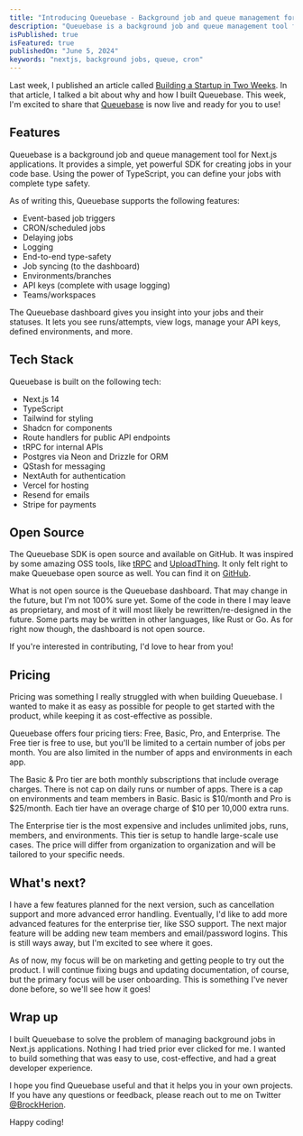 ```yaml
---
title: "Introducing Queuebase - Background job and queue management for Next.js"
description: "Queuebase is a background job and queue management tool for Next.js applications."
isPublished: true
isFeatured: true
publishedOn: "June 5, 2024"
keywords: "nextjs, background jobs, queue, cron"
---
```


Last week, I published an article called [Building a Startup in Two Weeks](https://brockherion.dev/blog/posts/building-a-startup-in-two-weeks/). In that article, I talked a bit about why and how I built Queuebase. This week, I'm excited to share that [Queuebase](https://queuebase.com) is now live and ready for you to use!

## Features

Queuebase is a background job and queue management tool for Next.js applications. It provides a simple, yet powerful SDK for creating jobs in your code base. Using the power of TypeScript, you can define your jobs with complete type safety.

As of writing this, Queuebase supports the following features:

- Event-based job triggers
- CRON/scheduled jobs
- Delaying jobs
- Logging
- End-to-end type-safety
- Job syncing (to the dashboard)
- Environments/branches
- API keys (complete with usage logging)
- Teams/workspaces

The Queuebase dashboard gives you insight into your jobs and their statuses. It lets you see runs/attempts, view logs, manage your API keys, defined environments, and more.

## Tech Stack

Queuebase is built on the following tech:

- Next.js 14
- TypeScript
- Tailwind for styling
- Shadcn for components
- Route handlers for public API endpoints
- tRPC for internal APIs
- Postgres via Neon and Drizzle for ORM
- QStash for messaging
- NextAuth for authentication
- Vercel for hosting
- Resend for emails
- Stripe for payments

## Open Source

The Queuebase SDK is open source and available on GitHub. It was inspired by some amazing OSS tools, like [tRPC](https://trpc.io) and [UploadThing](https://uploadthing.com). It only felt right to make Queuebase open source as well. You can find it on [GitHub](https://github.com/BrockHerion/queuebase).

What is not open source is the Queuebase dashboard. That may change in the future, but I'm not 100% sure yet. Some of the code in there I may leave as proprietary, and most of it will most likely be rewritten/re-designed in the future. Some parts may be written in other languages, like Rust or Go. As for right now though, the dashboard is not open source.

If you're interested in contributing, I'd love to hear from you!

## Pricing

Pricing was something I really struggled with when building Queuebase. I wanted to make it as easy as possible for people to get started with the product, while keeping it as cost-effective as possible.

Queuebase offers four pricing tiers: Free, Basic, Pro, and Enterprise. The Free tier is free to use, but you'll be limited to a certain number of jobs per month. You are also limited in the number of apps and environments in each app.

The Basic & Pro tier are both monthly subscriptions that include overage charges. There is not cap on daily runs or number of apps. There is a cap on environments and team members in Basic. Basic is $10/month and Pro is $25/month. Each tier have an overage charge of $10 per 10,000 extra runs.

The Enterprise tier is the most expensive and includes unlimited jobs, runs, members, and environments. This tier is setup to handle large-scale use cases. The price will differ from organization to organization and will be tailored to your specific needs.

## What's next?

I have a few features planned for the next version, such as cancellation support and more advanced error handling. Eventually, I'd like to add more advanced features for the enterprise tier, like SSO support. The next major feature will be adding new team members and email/password logins. This is still ways away, but I'm excited to see where it goes.

As of now, my focus will be on marketing and getting people to try out the product. I will continue fixing bugs and updating documentation, of course, but the primary focus will be user onboarding. This is something I've never done before, so we'll see how it goes!

## Wrap up

I built Queuebase to solve the problem of managing background jobs in Next.js applications. Nothing I had tried prior ever clicked for me. I wanted to build something that was easy to use, cost-effective, and had a great developer experience.

I hope you find Queuebase useful and that it helps you in your own projects. If you have any questions or feedback, please reach out to me on Twitter [@BrockHerion](https://twitter.com/brockherion).

Happy coding!
